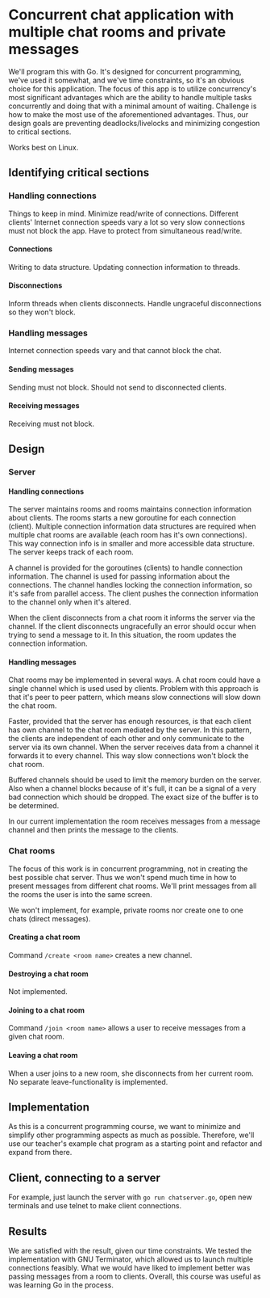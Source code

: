 # Concurrent chat application with multiple chat rooms and private messages

We'll program this with Go. It's designed for concurrent programming, we've used it somewhat, and we've time constraints, so it's an obvious choice for this application.
The focus of this app is to utilize concurrency's most significant advantages which are the ability to handle multiple tasks concurrently and doing that with a minimal amount of waiting.
Challenge is how to make the most use of the aforementioned advantages. Thus, our design goals are preventing deadlocks/livelocks and minimizing congestion to critical sections.

Works best on Linux.

## Identifying critical sections

### Handling connections

Things to keep in mind. Minimize read/write of connections.
Different clients' Internet connection speeds vary a lot so very slow connections must not block the app.
Have to protect from simultaneous read/write.

#### Connections

Writing to data structure. Updating connection information to threads.

#### Disconnections

Inform threads when clients disconnects. Handle ungraceful disconnections so they won't block.

### Handling messages

Internet connection speeds vary and that cannot block the chat.

#### Sending messages

Sending must not block. Should not send to disconnected clients.

#### Receiving messages

Receiving must not block.

## Design

### Server

#### Handling connections

The server maintains rooms and rooms maintains connection information about clients. The rooms starts a new goroutine for each connection (client). Multiple connection information data structures are required when multiple chat rooms are available (each room has it's own connections). This way connection info is in smaller and more accessible data structure. The server keeps track of each room.

A channel is provided for the goroutines (clients) to handle connection information. The channel is used for passing information about the connections. The channel handles locking the connection information, so it's safe from parallel access. The client pushes the connection information to the channel only when it's altered.

When the client disconnects from a chat room it informs the server via the channel. If the client disconnects ungracefully an error should occur when trying to send a message to it. In this situation, the room updates the connection information.

#### Handling messages

Chat rooms may be implemented in several ways. A chat room could have a single channel which is used used by clients. Problem with this approach is that it's peer to peer pattern, which means slow connections will slow down the chat room.

Faster, provided that the server has enough resources, is that each client has own channel to the chat room mediated by the server. In this pattern, the clients are independent of each other and only communicate to the server via its own channel. When the server receives data from a channel it forwards it to every channel. This way slow connections won't block the chat room.

Buffered channels should be used to limit the memory burden on the server. Also when a channel blocks because of it's full, it can be a signal of a very bad connection which should be dropped. The exact size of the buffer is to be determined.

In our current implementation the room receives messages from a message channel and then prints the message to the clients.

### Chat rooms

The focus of this work is in concurrent programming, not in creating the best possible chat server. Thus we won't spend much time in how to present messages from different chat rooms. We'll print messages from all the rooms the user is into the same screen.

We won't implement, for example, private rooms nor create one to one chats (direct messages).

#### Creating a chat room

Command ```/create <room name>``` creates a new channel.

#### Destroying a chat room

Not implemented.

#### Joining to a chat room

Command ```/join <room name>``` allows a user to receive messages from a given chat room.

#### Leaving a chat room

When a user joins to a new room, she disconnects from her current room. No separate leave-functionality is implemented.

## Implementation

As this is a concurrent programming course, we want to minimize and simplify other programming aspects as much as possible. Therefore, we'll use our teacher's example chat program as a starting point and refactor and expand from there.

## Client, connecting to a server

For example, just launch the server with ```go run chatserver.go```, open new terminals and use telnet to make client connections.

## Results

We are satisfied with the result, given our time constraints. We tested the implementation with GNU Terminator, which allowed us to launch multiple connections feasibly. What we would have liked to implement better was passing messages from a room to clients. Overall, this course was useful as was learning Go in the process.